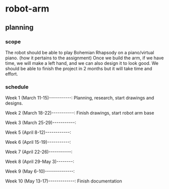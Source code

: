 # robot-arm
## planning
### scope
The robot should be able to play Bohemian Rhapsody on a piano/virtual piano. (how it pertains to the assignment) Once we build the arm, if we have time, we will make a left hand, and we can also design it to look good. We should be able to finish the project in 2 months but it will take time and effort.
### schedule
Week 1 (March 11-15)-----------: Planning, research, start drawings and designs.

Week 2 (March 18-22)-----------: Finish drawings, start robot arm base

Week 3 (March 25-29)-----------: 

Week 5 (April 8-12)------------: 

Week 6 (April 15-19)-----------:

Week 7 (April 22-26)-----------:

Week 8 (April 29-May 3)--------: 

Week 9 (May 6-10)--------------:

Week 10 (May 13-17)-------------: Finish documentation
